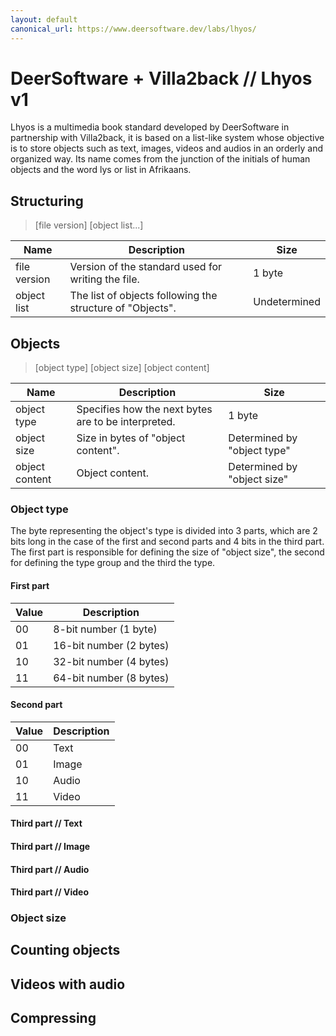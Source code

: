 ```yaml
---
layout: default
canonical_url: https://www.deersoftware.dev/labs/lhyos/
---
```


# DeerSoftware + Villa2back // Lhyos v1

Lhyos is a multimedia book standard developed by DeerSoftware in partnership
with Villa2back, it is based on a list-like system whose objective is to store
objects such as text, images, videos and audios in an orderly and organized way.
Its name comes from the junction of the initials of human objects and the word
lys or list in Afrikaans.

## Structuring

> [file version] [object list...]

| Name         | Description                                               | Size         |
| ------------ | --------------------------------------------------------- | ------------ |
| file version | Version of the standard used for writing the file.        | 1 byte       |
| object list  | The list of objects following the structure of "Objects". | Undetermined |

## Objects

> [object type] [object size] [object content]

| Name           | Description                                         | Size                        |
| -------------- | --------------------------------------------------- | --------------------------- |
| object type    | Specifies how the next bytes are to be interpreted. | 1 byte                      |
| object size    | Size in bytes of "object content".                  | Determined by "object type" |
| object content | Object content.                                     | Determined by "object size" |

### Object type

The byte representing the object's type is divided into 3 parts, which are
2 bits long in the case of the first and second parts and 4 bits in the
third part. The first part is responsible for defining the size of
"object size", the second for defining the type group and the third the type.

#### First part

| Value | Description             |
| ----- | ----------------------- |
| 00    | 8-bit number (1 byte)   |
| 01    | 16-bit number (2 bytes) |
| 10    | 32-bit number (4 bytes) |
| 11    | 64-bit number (8 bytes) |

#### Second part

| Value | Description |
| ----- | ----------- |
| 00    | Text        |
| 01    | Image       |
| 10    | Audio       |
| 11    | Video       |

#### Third part // Text

#### Third part // Image

#### Third part // Audio

#### Third part // Video

### Object size

## Counting objects

## Videos with audio

## Compressing
